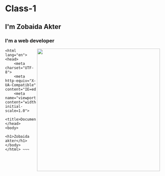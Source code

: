 # Class-1
## I'm Zobaida Akter
### I'm a web developer

<img src="https://encrypted-tbn0.gstatic.com/images?q=tbn:ANd9GcSsScBkuycuJFT3Vvq7Y2VHHrQYMrhYJ0HiEzgwxEuyq9LPvjMYTSdFHg0OKx_-ePkE1jE&usqp=CAU"
     align="right"
     width="400">

~~~ <!DOCTYPE html>
<html lang="en">
<head>
    <meta charset="UTF-8">
    <meta http-equiv="X-UA-Compatible" content="IE=edge">
    <meta name="viewport" content="width=>, initial-scale=1.0">
    <title>Document</title>
</head>
<body>
    <h1>Zobaida akter</h1>
</body>
</html> ~~~
